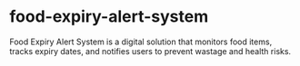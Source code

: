 # food-expiry-alert-system
Food Expiry Alert System is a digital solution that monitors food items, tracks expiry dates, and notifies users to prevent wastage and health risks.
